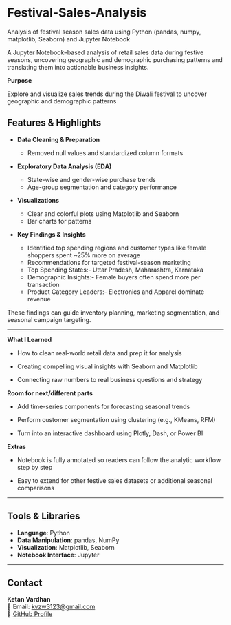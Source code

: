 # Festival-Sales-Analysis
Analysis of festival season sales data using Python (pandas, numpy, matplotlib, Seaborn) and Jupyter Notebook

A Jupyter Notebook–based analysis of retail sales data during festive seasons, uncovering geographic and demographic purchasing patterns and translating them into actionable business insights.

**Purpose**

Explore and visualize sales trends during the Diwali festival to uncover geographic and demographic patterns


## Features & Highlights

- **Data Cleaning & Preparation**  
  - Removed null values and standardized column formats

- **Exploratory Data Analysis (EDA)**  
  - State-wise and gender-wise purchase trends  
  - Age-group segmentation and category performance

- **Visualizations**  
  - Clear and colorful plots using Matplotlib and Seaborn  
  - Bar charts for patterns

- **Key Findings & Insights**  
  - Identified top spending regions and customer types like female shoppers spent ~25% more on average
  - Recommendations for targeted festival-season marketing
  - Top Spending States:- Uttar Pradesh, Maharashtra, Karnataka
  - Demographic Insights:- Female buyers often spend more per transaction
  - Product Category Leaders:- Electronics and Apparel dominate revenue
 
These findings can guide inventory planning, marketing segmentation, and seasonal campaign targeting.

---


**What I Learned**
  - How to clean real-world retail data and prep it for analysis

  - Creating compelling visual insights with Seaborn and Matplotlib

  - Connecting raw numbers to real business questions and strategy

**Room for next/different parts**
  - Add time-series components for forecasting seasonal trends

  - Perform customer segmentation using clustering (e.g., KMeans, RFM)

  - Turn into an interactive dashboard using Plotly, Dash, or Power BI

**Extras**
  - Notebook is fully annotated so readers can follow the analytic workflow step by step

  - Easy to extend for other festive sales datasets or additional seasonal comparisons



---


## Tools & Libraries

- **Language**: Python
- **Data Manipulation**: pandas, NumPy  
- **Visualization**: Matplotlib, Seaborn  
- **Notebook Interface**: Jupyter  

---


## Contact

**Ketan Vardhan**  
📧 Email: [kvzw3123@gmail.com](mailto:kvzw3123@gmail.com)  
🔗 [GitHub Profile](https://github.com/Ketan158?tab=repositories)

  

